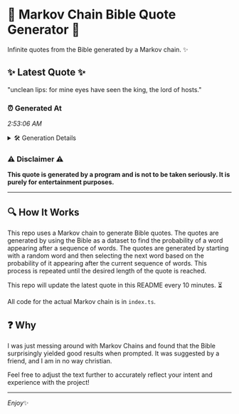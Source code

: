 # 📖 Markov Chain Bible Quote Generator 📖

Infinite quotes from the Bible generated by a Markov chain. ✨

## ✨ Latest Quote ✨
"unclean lips: for mine eyes have seen the king, the lord of hosts."

### ⏰ Generated At
*2:53:06 AM*

<details>
    <summary>🛠️ Generation Details</summary>
    <p>
        <strong>🌱 Seed:</strong> unclean<br>
        <strong>🔄 Iterations:</strong> 12<br>
        <strong>📜 Context History:</strong><br>[ unclean ]: lips:<br>[ unclean, lips: ]: for<br>[ unclean, lips:, for ]: mine<br>[ unclean, lips:, for, mine ]: eyes<br>[ unclean, lips:, for, mine, eyes ]: have<br>[ unclean, lips:, for, mine, eyes, have ]: seen<br>[ lips:, for, mine, eyes, have, seen ]: the<br>[ for, mine, eyes, have, seen, the ]: king,<br>[ mine, eyes, have, seen, the, king, ]: the<br>[ eyes, have, seen, the, king,, the ]: lord<br>[ have, seen, the, king,, the, lord ]: of<br>[ seen, the, king,, the, lord, of ]: hosts.<br>
    </p>
</details>

### ⚠️ Disclaimer ⚠️
**This quote is generated by a program and is not to be taken seriously. It is purely for entertainment purposes.**

---

## 🔍 How It Works

This repo uses a Markov chain to generate Bible quotes. The quotes are generated by using the Bible as a dataset to find the probability of a word appearing after a sequence of words. The quotes are generated by starting with a random word and then selecting the next word based on the probability of it appearing after the current sequence of words. This process is repeated until the desired length of the quote is reached.

This repo will update the latest quote in this README every 10 minutes. ⏳

All code for the actual Markov chain is in `index.ts`.

## ❓ Why

I was just messing around with Markov Chains and found that the Bible surprisingly yielded good results when prompted. 
It was suggested by a friend, and I am in no way christian.

Feel free to adjust the text further to accurately reflect your intent and experience with the project!

---

*Enjoy*✨

